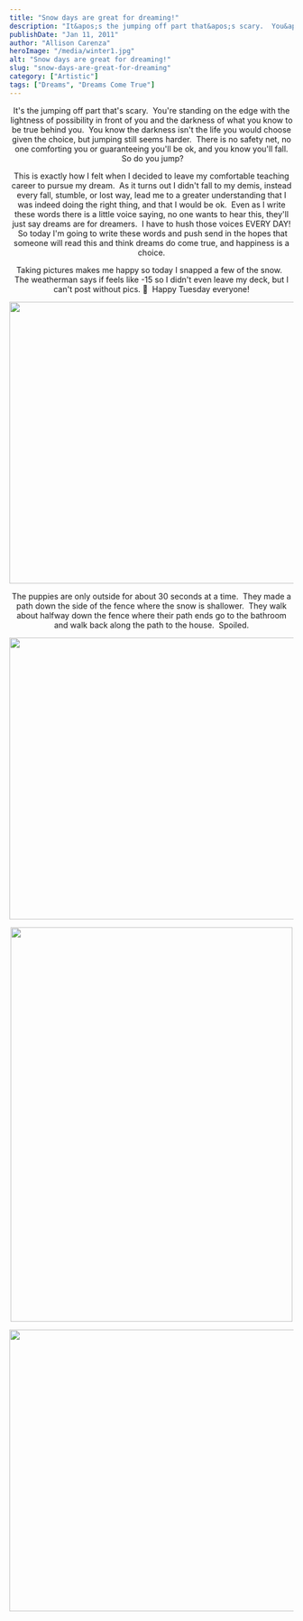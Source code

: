 ```yaml
---
title: "Snow days are great for dreaming!"
description: "It&apos;s the jumping off part that&apos;s scary.  You&apos;re standing on the edge with the lightness of possibility in front of "
publishDate: "Jan 11, 2011"
author: "Allison Carenza"
heroImage: "/media/winter1.jpg"
alt: "Snow days are great for dreaming!"
slug: "snow-days-are-great-for-dreaming"
category: ["Artistic"]
tags: ["Dreams", "Dreams Come True"]
---
```


<p style="text-align: center;">It&apos;s the jumping off part that&apos;s scary.  You&apos;re standing on the edge with the lightness of possibility in front of you and the darkness of what you know to be true behind you.  You know the darkness isn&apos;t the life you would choose given the choice, but jumping still seems harder.  There is no safety net, no one comforting you or guaranteeing you&apos;ll be ok, and you know you&apos;ll fall.  So do you jump?</p>
<p style="text-align: center;">This is exactly how I felt when I decided to leave my comfortable teaching career to pursue my dream.  As it turns out I didn&apos;t fall to my demis, instead every fall, stumble, or lost way, lead me to a greater understanding that I was indeed doing the right thing, and that I would be ok.  Even as I write these words there is a little voice saying, no one wants to hear this, they&apos;ll just say dreams are for dreamers.  I have to hush those voices EVERY DAY!  So today I&apos;m going to write these words and push send in the hopes that someone will read this and think dreams do come true, and happiness is a choice.</p>
<p style="text-align: center;">
<p style="text-align: center;">Taking pictures makes me happy so today I snapped a few of the snow.   The weatherman says if feels like -15 so I didn&apos;t even leave my deck, but I can&apos;t post without pics. 🙂  Happy Tuesday everyone!</p>
<p style="text-align: center;"><a rel="attachment wp-att-1944" href="http://www.allisoncarenza.com/archives/1943/winter1"><img class="aligncenter size-full wp-image-1944" title="winter1" src="http:/media/winter1.jpg" alt="" width="700" height="500" srcset="/media/winter1.jpg 700w, /media/winter1-300x214.jpg 300w" sizes="(max-width: 700px) 100vw, 700px" /></a></p>
<p style="text-align: center;">The puppies are only outside for about 30 seconds at a time.  They made a path down the side of the fence where the snow is shallower.  They walk about halfway down the fence where their path ends go to the bathroom and walk back along the path to the house.  Spoiled.</p>
<p style="text-align: center;"><a rel="attachment wp-att-1945" href="http://www.allisoncarenza.com/archives/1943/winter2"><img class="aligncenter size-full wp-image-1945" title="winter2" src="http:/media/winter2.jpg" alt="" width="700" height="500" srcset="/media/winter2.jpg 700w, /media/winter2-300x214.jpg 300w" sizes="(max-width: 700px) 100vw, 700px" /></a></p>
<p style="text-align: center;">
<p style="text-align: center;"><a rel="attachment wp-att-1946" href="http://www.allisoncarenza.com/archives/1943/winter3"><img class="aligncenter size-full wp-image-1946" title="winter3" src="http:/media/winter3.jpg" alt="" width="500" height="700" srcset="/media/winter3.jpg 500w, /media/winter3-214x300.jpg 214w" sizes="(max-width: 500px) 100vw, 500px" /></a></p>
<p style="text-align: center;">
<p style="text-align: center;"><a rel="attachment wp-att-1947" href="http://www.allisoncarenza.com/archives/1943/winter4"><img class="aligncenter size-full wp-image-1947" title="winter4" src="http:/media/winter4.jpg" alt="" width="751" height="500" srcset="/media/winter4.jpg 751w, /media/winter4-300x200.jpg 300w" sizes="(max-width: 751px) 100vw, 751px" /></a></p>
<p style="text-align: center;">
